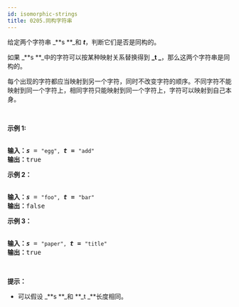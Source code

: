 ```yaml
---
id: isomorphic-strings
title: 0205.同构字符串
---
```

给定两个字符串 _**s **_和 **_t_**，判断它们是否是同构的。

如果 _**s **_中的字符可以按某种映射关系替换得到 **_t _**，那么这两个字符串是同构的。

每个出现的字符都应当映射到另一个字符，同时不改变字符的顺序。不同字符不能映射到同一个字符上，相同字符只能映射到同一个字符上，字符可以映射到自己本身。

 

**示例 1:**


<pre><br/><strong>输入：</strong><strong><em>s</em></strong> = <code>&#34;egg&#34;, </code><strong><em>t = </em></strong><code>&#34;add&#34;</code><br/><strong>输出：</strong>true<br/></pre>

**示例 2：**


<pre><br/><strong>输入：</strong><strong><em>s</em></strong> = <code>&#34;foo&#34;, </code><strong><em>t = </em></strong><code>&#34;bar&#34;</code><br/><strong>输出：</strong>false</pre>

**示例 3：**


<pre><br/><strong>输入：</strong><strong><em>s</em></strong> = <code>&#34;paper&#34;, </code><strong><em>t = </em></strong><code>&#34;title&#34;</code><br/><strong>输出：</strong>true</pre>

 

**提示：**


- 可以假设 _**s **_和 **_t _**长度相同。
